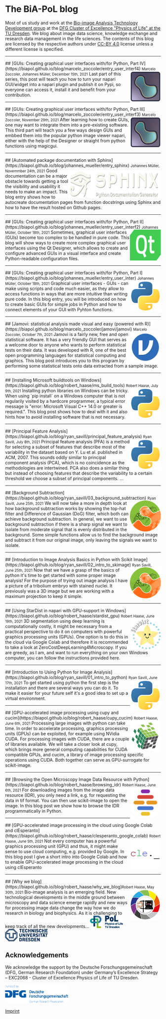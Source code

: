 # The BiA-PoL blog
Most of us study and work at the [Bio-image Analysis Technology Development group](https://physics-of-life.tu-dresden.de/bia) at the [DFG Cluster of Excellence "Physics of Life" at the TU Dresden](https://physics-of-life.tu-dresden.de/). 
We blog about image data science, knowledge exchange and research data management in the life sciences. The contents of this blog are licensed by the respective authors under [CC-BY 4.0](https://creativecommons.org/licenses/by/4.0/) license unless a different license is specified.

<hr/>
## [GUIs: Creating graphical user interfaces with/for Python, Part IV](https://biapol.github.io/blog/marcelo_zoccoler/entry_user_interf4) <small>Marcelo Zoccoler, Johannes Müller, December 15th, 2021</small>
<img style="float: right; height:100px; width:100px" src="images/napari_logo.png">
Last part of this series, this post will teach you how to turn your napari GUI/widget into a napari plugin and publish it on Pypi, so everyone can access it, install it and benefit from your contribution. 

<hr/>
## [GUIs: Creating graphical user interfaces with/for Python, Part III](https://biapol.github.io/blog/marcelo_zoccoler/entry_user_interf3) <small>Marcelo Zoccoler, November 29th, 2021</small>
<img style="float: right; height:100px; width:100px" src="images/napari_logo.png">
After learning how to create GUIs, one may want to integrate them into a pre-existing software. This third part will teach you a few ways design GUIs and embbed them into the popular python image viewer napari, either with the help of the Designer or straight from python functions using magicgui. 

<hr/>
## [Automated package documentation with Sphinx](https://biapol.github.io/blog/johannes_mueller/entry_sphinx) <small>Johannes Müller, Novemmber 24th, 2021</small>
<img style="float: right; height:100px; width:300px" src="images/sphinx_logo.png">
Good documentation can be a major obstacle towards getting a tool the visibility and usability it needs to make an impact. This blog entry shows how to autocreate documentation pages from function docstrings using Sphinx and how to have the result hosted on Github pages.

<hr/>
## [GUIs: Creating graphical user interfaces with/for Python, Part II](https://biapol.github.io/blog/johannes_mueller/entry_user_interf2) <small>Johannes Müller, October 18th, 2021</small>
<img style="float: right; height:100px; width:100px" src="images/qt_logo.png">
Sometimes, graphical user interfaces (GUIs) become too complex to be handled in pure code. This blog will show ways to create more complex graphical user interfaces using the Qt Designer, which allows to create and configure advanced GUIs in a visual interface and create Python-readable configuration files. 

<hr/>
## [GUIs: Creating graphical user interfaces with/for Python, Part I](https://biapol.github.io/blog/johannes_mueller/entry_user_inter) <small>Johannes Müller, October 18th, 2021</small>
<img style="float: right; height:100px; width:100px" src="images/python_logo.png">
Graphical user interfaces - GUIs - can make using scripts and code much easier, as they allow to access functions in ways that are more intuitive than writing pure code. In this blog entry, you will be introduced on how to create basic GUIs for simple jobs in Python and how to connect elements of your GUI with Pyhton functions.

<hr/>
## [Jamovi: statistical analysis made visual and easy (powered with R)](https://biapol.github.io/blog/marcelo_zoccoler/jamovi/jamovi) <small>Marcelo Zoccoler, October 7th, 2021</small>
<img style="float: right; height:100px; width:100px" src="marcelo_zoccoler/jamovi/images/jamovi-icon.png">
Jamovi is a fairly new, free and open statistical software. It has a very friendly GUI that serves as a welcome door to anyone who wants to perform statistical tests on their data. It was developed with R, one of the best open programming languages for statistical computing and graphics.
This blog post introduces you to this program by performing some statistical tests onto data extracted from a sample image.

<hr/>
## [Installing Microsoft buildtools on Windows](https://biapol.github.io/blog/robert_haase/ms_build_tools) <small>Robert Haase, July 9th, 2021</small>
<img style="float: right; height:100px; width:100px" src="images/python_logo.png">
Installing python libraries on Windows can be tricky. When using `pip install` on a Windows computer that is not regularily visited by a hardcore programmer, a typical error message is "error: Microsoft Visual C++ 14.0 or greater is required.".
This blog post shows how to deal with it and also hints how to avoid installing software that is not necessary.

<hr/>
## [Principal Feature Analysis](https://biapol.github.io/blog/ryan_savill/principal_feature_analysis) <small>Ryan Savill, July 8th, 2021</small>
<img style="float: right; height:100px; width:100px" src="images/python_logo.png">
Principal feature analysis (PFA) is a method for selecting a subset of features that describe most of the variability in the dataset based on Y. Lu et al. published in ACM, 2007. 
This sounds oddly similar to principal component analysis (PCA), which is no coincidence as the methodologies are intertwined. PCA also does a similar thing but instead of choosing features that describe the variability to a certain threshold we choose a subset of principal components. ...

<hr/>
## [Background Subtraction](https://biapol.github.io/blog/ryan_savill/03_background_subtraction) <small>Ryan Savill, June 25th, 2021</small>
<img style="float: right; height:100px; width:100px" src="images/skimage_logo.png">
We will now take a more in depth look at how background subtraction works by showing the top-hat filter and Difference of Gaussian (DoG) filter, 
which both can achieve background subtraction. 
In general, we want to use background subtraction if there is a sharp signal we want to isolate from moderate signal that is evenly distributed in the background. 
Some simple functions allow us to find the background image and subtract it from our original image, only leaving the signals we want to isolate.

<hr/>
## [Introduction to Image Analysis Basics in Python with Scikit Image](https://biapol.github.io/blog/ryan_savill/02_intro_to_skimage) <small>Ryan Savill, June 25th, 2021</small>
<img style="float: right; height:100px; width:100px" src="images/skimage_logo.png">
Now that we have a grasp of the basics of python it's time to get started with some proper image analysis! 
For the purpose of trying out image analysis I have a picture of a tribolium embryo with stained nuclei. 
It previously was a 3D image but we are working with a maximum projection to keep it simple.

<hr/>
## [Using StarDist in napari with GPU-support in Windows](https://biapol.github.io/blog/robert_haase/stardist_gpu)  <small>Robert Haase, June 19th, 2021</small>
<img style="float: right; height:100px; width:100px" src="images/stardist_logo.jpg">
3D segmentation using deep learning is computationally costly, it might be necessary from a practical perspective to do it on computers
with powerful graphics processing units (GPUs). One option is to do this in the cloud via Google Colab and therefore it is recommended to take a look at ZeroCostDeepLearning4Microscopy.
If you are greedy, as I am, and want to run everything on your own Windows computer, you can follow the instructions provided here.

<hr/>
## [Introduction to Using Python for Image Analysis](https://biapol.github.io/blog/ryan_savill/01_intro_to_python)  <small>Ryan Savill, June 17th, 2021</small>
<img style="float: right; height:100px; width:100px" src="images/python_logo.png">
To get started using python the first step is the installation and there are several ways you can do it. To make it easier for your future self it's a good idea to set up a virtual environment.

<hr/>
## [GPU-accelerated image processing using cupy and cucim](https://biapol.github.io/blog/robert_haase/cupy_cucim)  <small>Robert Haase, June 6th, 2021</small>
<img style="float: right; width:100px; height:100px" src="images/cupy_logo.png">
Processing large images with python can take time. 
In order to accelerate processing, graphics processing units (GPUs) can be exploited, for example using NVidia CUDA. 
For processing images with CUDA, there are a couple of libraries available. 
We will take a closer look at cupy, which brings more general computing capabilities for CUDA compatible GPUs, 
and cucim, a library of image processing specific operations using CUDA. 
Both together can serve as GPU-surrogate for scikit-image.

<hr/>
## [Browsing the Open Microscopy Image Data Resource with Python](https://biapol.github.io/blog/robert_haase/browsing_idr) <small>Robert Haase, June 6th, 2021</small>
<img style="float: right; width:100px; height:100px" src="images/idr_logo.png">
For downloading images from the image data resource (IDR), you only need a link, e.g. for requesting the data in tif format. 
You can then use scikit-image to open the image. In this blog post we show how to browse the IDR programmatically in Python.

<hr/>
## [GPU-accelerated image processing in the cloud using Google Colab and clEsperanto](https://biapol.github.io/blog/robert_haase/clesperanto_google_colab) <small>Robert Haase, June 5th, 2021</small>
<img style="float: right; width:100px; height:100px" src="images/cle_logo.png">
Not every computer has a powerful graphics processing unit (GPU) and thus, 
it might make sense to use cloud computing, e.g. provided by Google. In this
blog post I give a short intro into Google Colab and how to enable
GPU-accelerated image processing in the cloud using clEsperanto

<hr/>
## [Why we blog](https://biapol.github.io/blog/robert_haase/why_we_blog)<small>Robert Haase, May 30th, 2021</small>
<img style="float: right; width:100px; height:100px" src="images/biapol_logo.png">
Bio-image analysis is an emerging field. 
New technological developments in the middle ground between microscopy and data science emerge rapidly and new ways for processing image data change the way how we do research in biology and biophysics. 
As it is challenging to keep track of all the new developments...

<img style="height:40px" src="images/pol_logo.png"> 
<img style="height:40px" src="images/tud_logo.png">

## Acknowledgements
We acknowledge the support by the Deutsche Forschungsgemeinschaft (DFG, German Research Foundation) under Germany’s Excellence Strategy – EXC2068 - Cluster of Excellence Physics of Life of TU Dresden.

<img style="height:60px" src="images/dfg_logo.png">

[Imprint](https://biapol.github.io/blog/imprint)
